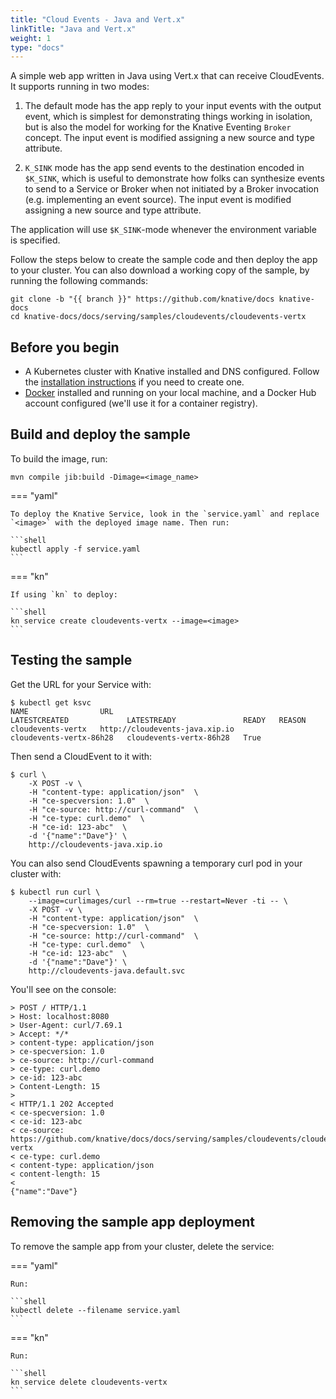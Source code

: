 ```yaml
---
title: "Cloud Events - Java and Vert.x"
linkTitle: "Java and Vert.x"
weight: 1
type: "docs"
---
```


A simple web app written in Java using Vert.x that can receive CloudEvents. It
supports running in two modes:

1. The default mode has the app reply to your input events with the output
   event, which is simplest for demonstrating things working in isolation, but
   is also the model for working for the Knative Eventing `Broker` concept. The
   input event is modified assigning a new source and type attribute.

2. `K_SINK` mode has the app send events to the destination encoded in
   `$K_SINK`, which is useful to demonstrate how folks can synthesize events to
   send to a Service or Broker when not initiated by a Broker invocation (e.g.
   implementing an event source). The input event is modified assigning a new
   source and type attribute.

The application will use `$K_SINK`-mode whenever the environment variable is
specified.

Follow the steps below to create the sample code and then deploy the app to your
cluster. You can also download a working copy of the sample, by running the
following commands:

```shell
git clone -b "{{ branch }}" https://github.com/knative/docs knative-docs
cd knative-docs/docs/serving/samples/cloudevents/cloudevents-vertx
```

## Before you begin

- A Kubernetes cluster with Knative installed and DNS configured. Follow the
  [installation instructions](../../../../install/README.md) if you need to
  create one.
- [Docker](https://www.docker.com) installed and running on your local machine,
  and a Docker Hub account configured (we'll use it for a container registry).

## Build and deploy the sample

To build the image, run:

```shell
mvn compile jib:build -Dimage=<image_name>
```


=== "yaml"

    To deploy the Knative Service, look in the `service.yaml` and replace `<image>` with the deployed image name. Then run:

    ```shell
    kubectl apply -f service.yaml
    ```


=== "kn"

    If using `kn` to deploy:

    ```shell
    kn service create cloudevents-vertx --image=<image>
    ```





## Testing the sample

Get the URL for your Service with:

```shell
$ kubectl get ksvc
NAME                URL                                            LATESTCREATED             LATESTREADY               READY   REASON
cloudevents-vertx   http://cloudevents-java.xip.io                 cloudevents-vertx-86h28   cloudevents-vertx-86h28   True
```

Then send a CloudEvent to it with:

```shell
$ curl \
    -X POST -v \
    -H "content-type: application/json"  \
    -H "ce-specversion: 1.0"  \
    -H "ce-source: http://curl-command"  \
    -H "ce-type: curl.demo"  \
    -H "ce-id: 123-abc"  \
    -d '{"name":"Dave"}' \
    http://cloudevents-java.xip.io
```

You can also send CloudEvents spawning a temporary curl pod in your cluster
with:

```shell
$ kubectl run curl \
    --image=curlimages/curl --rm=true --restart=Never -ti -- \
    -X POST -v \
    -H "content-type: application/json"  \
    -H "ce-specversion: 1.0"  \
    -H "ce-source: http://curl-command"  \
    -H "ce-type: curl.demo"  \
    -H "ce-id: 123-abc"  \
    -d '{"name":"Dave"}' \
    http://cloudevents-java.default.svc
```

You'll see on the console:

```shell
> POST / HTTP/1.1
> Host: localhost:8080
> User-Agent: curl/7.69.1
> Accept: */*
> content-type: application/json
> ce-specversion: 1.0
> ce-source: http://curl-command
> ce-type: curl.demo
> ce-id: 123-abc
> Content-Length: 15
>
< HTTP/1.1 202 Accepted
< ce-specversion: 1.0
< ce-id: 123-abc
< ce-source: https://github.com/knative/docs/docs/serving/samples/cloudevents/cloudevents-vertx
< ce-type: curl.demo
< content-type: application/json
< content-length: 15
<
{"name":"Dave"}
```

## Removing the sample app deployment

To remove the sample app from your cluster, delete the service:


=== "yaml"

    Run:

    ```shell
    kubectl delete --filename service.yaml
    ```


=== "kn"

    Run:

    ```shell
    kn service delete cloudevents-vertx
    ```




